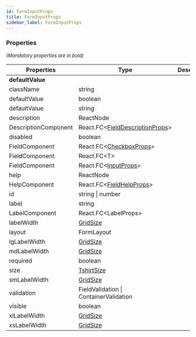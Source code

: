 ```yaml
---
id: FormInputProps
title: FormInputProps
sidebar_label: FormInputProps
---
```




### Properties

<font size="2"><i>(Mandatory properties are in bold)</i></font>

| Properties | Type | Description |
| --------- | ---- | ----------- |
| **defaultValue** |  |  |
| className | string |  |
| defaultValue | boolean |  |
| defaultValue | string |  |
| description | ReactNode |  |
| DescriptionComponent | React.FC<[FieldDescriptionProps](/api2/types/FieldDescriptionProps.md)\> |  |
| disabled | boolean |  |
| FieldComponent | React.FC<[CheckboxProps](/api2/interfaces/CheckboxProps.md)\> |  |
| FieldComponent | React.FC<T\> |  |
| FieldComponent | React.FC<[InputProps](/api2/types/InputProps.md)\> |  |
| help | ReactNode |  |
| HelpComponent | React.FC<[FieldHelpProps](/api2/types/FieldHelpProps.md)\> |  |
| id | string \| number |  |
| label | string |  |
| LabelComponent | React.FC<LabelProps\> |  |
| labelWidth | [GridSize](/api2/types/GridSize.md) |  |
| layout | FormLayout |  |
| lgLabelWidth | [GridSize](/api2/types/GridSize.md) |  |
| mdLabelWidth | [GridSize](/api2/types/GridSize.md) |  |
| required | boolean |  |
| size | [TshirtSize](/api2/types/TshirtSize.md) |  |
| smLabelWidth | [GridSize](/api2/types/GridSize.md) |  |
| validation | FieldValidation \| ContainerValidation |  |
| visible | boolean |  |
| xlLabelWidth | [GridSize](/api2/types/GridSize.md) |  |
| xsLabelWidth | [GridSize](/api2/types/GridSize.md) |  |
